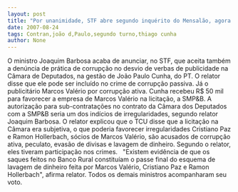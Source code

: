 ```yaml
---
layout: post
title: "Por unanimidade, STF abre segundo inquérito do Mensalão, agora contra João Paulo Cunha"
date: 2007-08-24
tags: Contran,joão d,Paulo,segundo turno,thiago cunha
author: None
---
```

O ministro Joaquim Barbosa acaba de anunciar, no STF, que aceita tamb&eacute;m a den&uacute;ncia de pr&aacute;tica de corrup&ccedil;&atilde;o no desvio de verbas de publicidade na C&acirc;mara de Deputados, na gest&atilde;o de Jo&atilde;o Paulo Cunha, do PT. O relator disse que ele pode ser inclu&iacute;do no crime de corrup&ccedil;&atilde;o passiva. J&aacute; o publicit&aacute;rio Marcos Val&eacute;rio por corrup&ccedil;&atilde;o ativa.
Cunha recebeu R$ 50 mil para favorecer a empresa de Marcos Val&eacute;rio na licita&ccedil;&atilde;o, a SMP&amp;B. A autoriza&ccedil;&atilde;o para sub-contrata&ccedil;&otilde;es no contrato da C&acirc;mara dos Deputados com a SMP&amp;B seria um dos ind&iacute;cios de irregularidades, segundo relator Joaquim Barbosa.
O relator explicou que o TCU disse que a licita&ccedil;&atilde;o na C&acirc;mara era subjetiva, o que poderia favorecer irregularidades
Cristiano Paz e Ramon Hollerbach, s&oacute;cios de Marcos Val&eacute;rio, s&atilde;o acusados de corrup&ccedil;&atilde;o ativa, peculato, evas&atilde;o de divisas e lavagem de dinheiro. Segundo o relator, eles tiveram participa&ccedil;&atilde;o nos crimes.
&nbsp;
&quot;Existem evid&ecirc;ncia de que os saques feitos no Banco Rural constitu&iacute;am o passe final do esquema de lavagem de dinheiro feita por Marcos Val&eacute;rio, Cristiano Paz e Ramon Hollerbach&quot;, afirma relator. 
Todos os demais ministros acompanharam seu voto. 